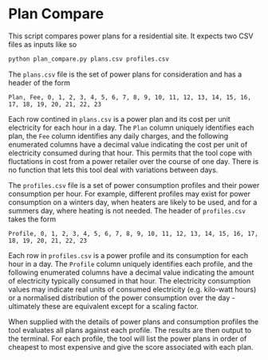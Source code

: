 # Plan Compare

This script compares power plans for a residential site. It expects two CSV files as inputs like so

```sh
python plan_compare.py plans.csv profiles.csv
```

The `plans.csv` file is the set of power plans for consideration and has a header of the form

```csv
Plan, Fee, 0, 1, 2, 3, 4, 5, 6, 7, 8, 9, 10, 11, 12, 13, 14, 15, 16, 17, 18, 19, 20, 21, 22, 23
```

Each row contined in `plans.csv` is a power plan and its cost per unit electricity for each hour in 
a day. The `Plan` column uniquely identifies each plan, the `Fee` column identifies any daily 
charges, and the following enumerated columns have a decimal value indicating the cost per unit of 
electricity consumed during that hour. This permits that the tool cope with fluctations in cost from
a power retailer over the course of one day. There is no function that lets this tool deal with 
variations between days.

The `profiles.csv` file is a set of power consumption profiles and their power consumption per hour.
For example, different profiles may exist for power consumption on a winters day, when heaters are 
likely to be used, and for a summers day, where heating is not needed. The header of `profiles.csv` 
takes the form

```csv
Profile, 0, 1, 2, 3, 4, 5, 6, 7, 8, 9, 10, 11, 12, 13, 14, 15, 16, 17, 18, 19, 20, 21, 22, 23
```

Each row in `profiles.csv` is a power profile and its consumption for each hour in a day. The 
`Profile` column uniquely identifies each profile, and the following enumerated columns have a 
decimal value indicating the amount of electricity typically consumed in that hour. The electricity
consumption values may indicate real units of consumed electricity (e.g. kilo-watt hours) or a
normalised distribution of the power consumption over the day - ultimately these are equivalent
except for a scaling factor.

When supplied with the details of power plans and consumption profiles the tool evaluates all plans
against each profile. The results are then output to the terminal. For each profile, the tool will
list the power plans in order of cheapest to most expensive and give the score associated with each
plan.